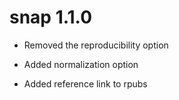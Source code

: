 # snap 1.1.0

* Removed the reproducibility option

* Added normalization option

* Added reference link to rpubs
